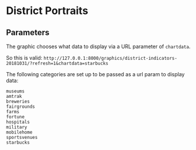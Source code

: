 # District Portraits

## Parameters

The graphic chooses what data to display via a URL parameter of `chartdata`.

So this is valid:
`http://127.0.0.1:8000/graphics/district-indicators-20181031/?refresh=1&chartdata=starbucks`

The following categories are set up to be passed as a url param to display data:

```
museums
amtrak
breweries
fairgrounds
farms
fortune
hospitals
military
mobilehome
sportsvenues
starbucks
```
